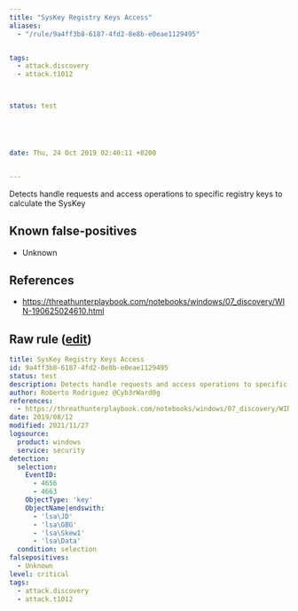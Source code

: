 ```yaml
---
title: "SysKey Registry Keys Access"
aliases:
  - "/rule/9a4ff3b8-6187-4fd2-8e8b-e0eae1129495"


tags:
  - attack.discovery
  - attack.t1012



status: test





date: Thu, 24 Oct 2019 02:40:11 +0200


---
```


Detects handle requests and access operations to specific registry keys to calculate the SysKey

<!--more-->


## Known false-positives

* Unknown



## References

* https://threathunterplaybook.com/notebooks/windows/07_discovery/WIN-190625024610.html


## Raw rule ([edit](https://github.com/SigmaHQ/sigma/edit/master/rules/windows/builtin/security/win_syskey_registry_access.yml))
```yaml
title: SysKey Registry Keys Access
id: 9a4ff3b8-6187-4fd2-8e8b-e0eae1129495
status: test
description: Detects handle requests and access operations to specific registry keys to calculate the SysKey
author: Roberto Rodriguez @Cyb3rWard0g
references:
  - https://threathunterplaybook.com/notebooks/windows/07_discovery/WIN-190625024610.html
date: 2019/08/12
modified: 2021/11/27
logsource:
  product: windows
  service: security
detection:
  selection:
    EventID:
      - 4656
      - 4663
    ObjectType: 'key'
    ObjectName|endswith:
      - 'lsa\JD'
      - 'lsa\GBG'
      - 'lsa\Skew1'
      - 'lsa\Data'
  condition: selection
falsepositives:
  - Unknown
level: critical
tags:
  - attack.discovery
  - attack.t1012

```
